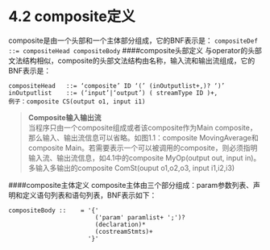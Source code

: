 # 4.2    composite定义

composite是由一个头部和一个主体部分组成，它的BNF表示是：
`
compositeDef	::= compositeHead compositeBody
`
####composite头部定义
与operator的头部文法结构相似，composite的头部文法结构由名称，输入流和输出流组成，它的BNF表示是：
```
compositeHead	::= ‘composite’ ID ‘(’ (inOutputlist+,)? ‘)’
inOutputlist	::= (‘input’|‘output’) ( streamType ID )+,
例子：composite CS(output o1, input i1) 
```
>	**Composite输入输出流**  
当程序只由一个composite组成或者该composite作为Main composite，那么输入、输出流信息可以省略。如图1.1：composite MovingAverage和composite Main。若需要表示一个可以被调用的composite，则必须指明输入流、输出流信息，如4.1中的composite MyOp(output out, input in)。
多输入多输出的composite ComSt(ouput o1,o2,o3, input i1,i2,i3)

####composite主体定义
composite主体由三个部分组成：param参数列表、声明和定义语句列表和语句列表，BNF表示如下：
```
compositeBody ::	= '{'   
						('param' paramlist+ ';')?
						(declaration)*
						(costreamStmts)+
                      '}'
```